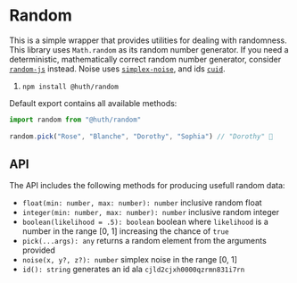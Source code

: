 # Random
This is a simple wrapper that provides utilities  for dealing with randomness.  This library uses `Math.random` as its random number generator. If you need a deterministic, mathematically correct random number generator, consider [`random-js`](https://www.npmjs.com/package/random-js) instead. Noise uses [`simplex-noise`](https://github.com/jwagner/simplex-noise.js), and ids [`cuid`](https://www.npmjs.com/package/cuid).

1. `npm install @huth/random`

Default export contains all available methods:

```js
import random from "@huth/random"
 
random.pick("Rose", "Blanche", "Dorothy", "Sophia") // "Dorothy" 😬
```

## API 
The API includes the following methods for producing usefull random data: 

- `float(min: number, max: number): number` inclusive random float
- `integer(min: number, max: number): number` inclusive random integer
- `boolean(likelihood = .5): boolean` boolean where `likelihood` is a number in the range [0, 1] increasing the chance of `true`
- `pick(...args): any` returns a random element from the arguments provided
- `noise(x, y?, z?): number` simplex noise in the range [0, 1]
- `id(): string` generates an id ala `cjld2cjxh0000qzrmn831i7rn`